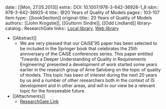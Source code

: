 date:: [[Mon, 27.05.2013]]
extra:: DOI: 10.1007/978-3-642-36926-1_8
isbn:: 978-3-642-36925-4
title:: @20 Years of Quality of Models
pages:: 103-107
item-type:: [[bookSection]]
original-title:: 20 Years of Quality of Models
authors:: [[John Krogstie]], [[Guttorm Sindre]], [[Odd Lindland]]
library-catalog:: ResearchGate
links:: [Local library](zotero://select/library/items/9VYY346U), [Web library](https://www.zotero.org/users/6520516/items/9VYY346U)

- [[Abstract]]
	- We are very pleased that our CAiSE’95 paper has been selected to be included in the Springer book that celebrates the 25th anniversary of the CAiSE conferences series. This paper entitled ‘Towards a Deeper Understanding of Quality in Requirements Engineering’ presented a development of work started some years earlier in the research group of Arne Sølvberg on the topic of quality of models. This topic has been of interest during the next 20 years by us and a number of other researchers both in the context of IS development and in other areas, and will in our view be a relevant topic for the foreseeable future.
- [[Attachments]]
	- [ResearchGate Link](https://www.researchgate.net/publication/278660095_20_Years_of_Quality_of_Models)